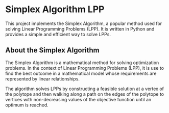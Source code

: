# Simplex Algorithm LPP                                                                                                                            
                                                                                                                                                      
   This project implements the Simplex Algorithm, a popular method used for solving Linear Programming Problems (LPP). It is written in Python and provides a simple and efficient way to solve LPPs.  

## About the Simplex Algorithm                                                                                                                     
                                                                                                                                                      
   The Simplex Algorithm is a mathematical method for solving optimization problems. In the context of Linear Programming Problems (LPP), it is use to find the best outcome in a mathematical model whose requirements are represented by linear relationships.                                       
                                                                                                                                                      
   The algorithm solves LPPs by constructing a feasible solution at a vertex of the polytope and then walking along a path on the edges of the polytope to vertices with non-decreasing values of the objective function until an optimum is reached.                
